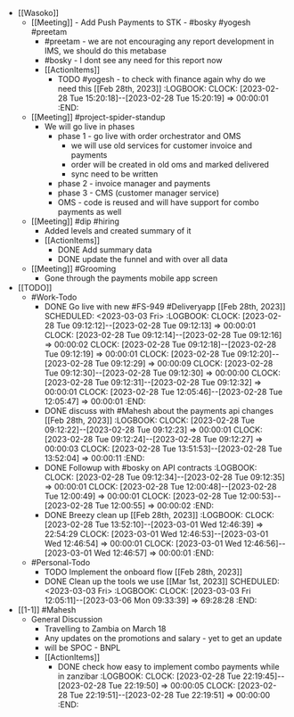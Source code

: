 - [[Wasoko]]
	- [[Meeting]] - Add Push Payments to STK - #bosky #yogesh #preetam
		- #preetam - we are not encouraging any report development in IMS, we should do this metabase
		- #bosky - I dont see any need for this report now
		- [[ActionItems]]
			- TODO #yogesh - to check with finance again why do we need this [[Feb 28th, 2023]]
			  :LOGBOOK:
			  CLOCK: [2023-02-28 Tue 15:20:18]--[2023-02-28 Tue 15:20:19] =>  00:00:01
			  :END:
	- [[Meeting]] #project-spider-standup
		- We will go live in phases
			- phase 1 - go live with order orchestrator and OMS
				- we will use old services for customer invoice and payments
				- order will be created in old oms and marked delivered
				- sync need to be written
			- phase 2 - invoice manager and payments
			- phase 3 - CMS (customer manager service)
			- OMS - code is reused and will have support for combo payments as well
	- [[Meeting]] #dip #hiring
		- Added levels and created summary of it
		- [[ActionItems]]
			- DONE Add summary data
			- DONE update the funnel and with over all data
	- [[Meeting]] #Grooming
		- Gone through the payments mobile app screen
- [[TODO]]
	- #Work-Todo
		- DONE Go live with new #FS-949 #Deliveryapp [[Feb 28th, 2023]]
		  SCHEDULED: <2023-03-03 Fri>
		  :LOGBOOK:
		  CLOCK: [2023-02-28 Tue 09:12:12]--[2023-02-28 Tue 09:12:13] =>  00:00:01
		  CLOCK: [2023-02-28 Tue 09:12:14]--[2023-02-28 Tue 09:12:16] =>  00:00:02
		  CLOCK: [2023-02-28 Tue 09:12:18]--[2023-02-28 Tue 09:12:19] =>  00:00:01
		  CLOCK: [2023-02-28 Tue 09:12:20]--[2023-02-28 Tue 09:12:29] =>  00:00:09
		  CLOCK: [2023-02-28 Tue 09:12:30]--[2023-02-28 Tue 09:12:30] =>  00:00:00
		  CLOCK: [2023-02-28 Tue 09:12:31]--[2023-02-28 Tue 09:12:32] =>  00:00:01
		  CLOCK: [2023-02-28 Tue 12:05:46]--[2023-02-28 Tue 12:05:47] =>  00:00:01
		  :END:
		- DONE discuss with #Mahesh about the payments api changes [[Feb 28th, 2023]]
		  :LOGBOOK:
		  CLOCK: [2023-02-28 Tue 09:12:22]--[2023-02-28 Tue 09:12:23] =>  00:00:01
		  CLOCK: [2023-02-28 Tue 09:12:24]--[2023-02-28 Tue 09:12:27] =>  00:00:03
		  CLOCK: [2023-02-28 Tue 13:51:53]--[2023-02-28 Tue 13:52:04] =>  00:00:11
		  :END:
		- DONE Followup with #bosky on API contracts
		  :LOGBOOK:
		  CLOCK: [2023-02-28 Tue 09:12:34]--[2023-02-28 Tue 09:12:35] =>  00:00:01
		  CLOCK: [2023-02-28 Tue 12:00:48]--[2023-02-28 Tue 12:00:49] =>  00:00:01
		  CLOCK: [2023-02-28 Tue 12:00:53]--[2023-02-28 Tue 12:00:55] =>  00:00:02
		  :END:
		- DONE Breezy clean up [[Feb 28th, 2023]]
		  :LOGBOOK:
		  CLOCK: [2023-02-28 Tue 13:52:10]--[2023-03-01 Wed 12:46:39] =>  22:54:29
		  CLOCK: [2023-03-01 Wed 12:46:53]--[2023-03-01 Wed 12:46:54] =>  00:00:01
		  CLOCK: [2023-03-01 Wed 12:46:56]--[2023-03-01 Wed 12:46:57] =>  00:00:01
		  :END:
	- #Personal-Todo
		- TODO Implement the onboard flow [[Feb 28th, 2023]]
		- DONE Clean up the tools we use [[Mar 1st, 2023]]
		  SCHEDULED: <2023-03-03 Fri>
		  :LOGBOOK:
		  CLOCK: [2023-03-03 Fri 12:05:11]--[2023-03-06 Mon 09:33:39] =>  69:28:28
		  :END:
- [[1-1]] #Mahesh
	- General Discussion
		- Travelling to Zambia on March 18
		- Any updates on the promotions and salary - yet to get an update
		- will be SPOC - BNPL
		- [[ActionItems]]
			- DONE check how easy to implement combo payments while in zanzibar
			  :LOGBOOK:
			  CLOCK: [2023-02-28 Tue 22:19:45]--[2023-02-28 Tue 22:19:50] =>  00:00:05
			  CLOCK: [2023-02-28 Tue 22:19:51]--[2023-02-28 Tue 22:19:51] =>  00:00:00
			  :END: